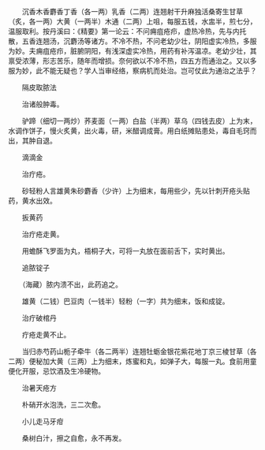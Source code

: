 <!-- { "loadSidebar": true } -->
　　沉香木香麝香丁香（各一两）乳香（二两）连翘射干升麻独活桑寄生甘草（炙，各一两）大黄（一两半）木通（二两）上咀，每服五钱，水盅半，煎七分，温服取利。按丹溪曰：《精要》第一论云：不问痈疽疮疖，虚热冷热，先与内托散，五香连翘汤，沉麝汤等诸方。不冷不热，不问老幼少壮，阴阳虚实冷热，多服为妙。夫痈疽疮疖，脏腑阴阳，有浅深虚实冷热，用药有补泻温凉。老幼少壮，其禀受浓薄，形志苦乐，随年而增损。奈何欲以不冷不热，四五方而通治之。又以多服为妙，此不能无疑也？学人当审经络，察病机而处治。岂可仗此为通治之法乎？

　　隔皮取脓法

　　治诸般肿毒。

　　驴蹄（细切一两炒）荞麦面（一两）白盐（半两）草乌（四钱去皮）上为末，水调作饼子，慢火炙黄，出火毒，研，米醋调成膏。用白纸摊贴患处，毒自毛窍而出，其肿自退。

　　滴滴金

　　治疔疮。

　　砂轻粉人言雄黄朱砂麝香（少许）上为细末，每用些少，先以针刺开疮头贴药，黄水出效。

　　扳黄药

　　治疔疮走黄。

　　用蟾酥飞罗面为丸，梧桐子大，可将一丸放在面前舌下，实时黄出。

　　追脓锭子

　　（海藏）脓内溃不出，此药追之。

　　雄黄（二钱）巴豆肉（一钱半）轻粉（一字）共为细末，饭和成锭。

　　治疔破棺丹

　　疔疮走黄不止。

　　当归赤芍药山栀子牵牛（各二两半）连翘牡蛎金银花紫花地丁京三棱甘草（各二两）便秘加大黄（三两）上为细末，炼蜜和丸，如弹子大，每服一丸。食前用童便化开服，忌饮酒及生冷硬物。

　　治暑天疮方

　　朴硝开水泡洗，三二次愈。

　　小儿走马牙疳

　　桑树白汁，擦之自愈，永不再发。

　　
